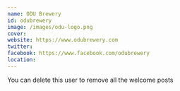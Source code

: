 ```yaml
---
name: ODU Brewery
id: odubrewery
image: /images/odu-logo.png
cover:
website: https://www.odubrewery.com
twitter:
facebook: https://www.facebook.com/odubrewery
location: 
---
```

You can delete this user to remove all the welcome posts
